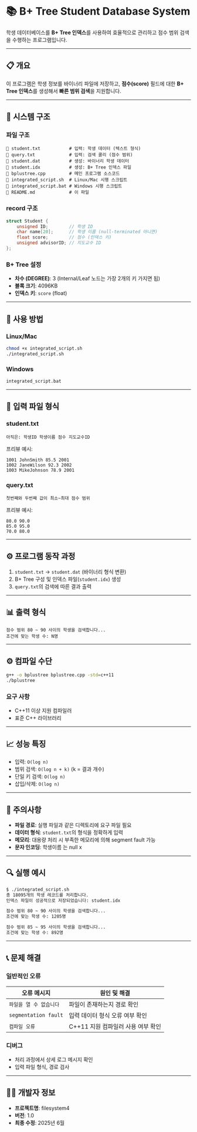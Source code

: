 # 📚 B+ Tree Student Database System

학생 데이터베이스를 **B+ Tree 인덱스**를 사용하여 효율적으로 관리하고 점수 범위 검색을 수행하는 프로그램입니다.

---

## 📋 개요

이 프로그램은 학생 정보를 바이너리 파일에 저장하고, **점수(score)** 필드에 대한 **B+ Tree 인덱스**를 생성해서 **빠른 범위 검색**을 지원합니다.

---

## 🏧 시스템 구조

### 파일 구조

```
🔹 student.txt           # 입력: 학생 데이터 (텍스트 형식)
🔹 query.txt             # 입력: 검색 쿨리 (점수 범위)
🔹 student.dat           # 생성: 바이너리 학생 데이터
🔹 student.idx           # 생성: B+ Tree 인덱스 파일
🔹 bplustree.cpp         # 메인 프로그램 소스코드
🔹 integrated_script.sh  # Linux/Mac 시행 스크립트
🔹 integrated_script.bat # Windows 시행 스크립트
🔹 README.md             # 이 파일
```

### record 구조

```cpp
struct Student {
    unsigned ID;        // 학생 ID
    char name[20];      // 학생 이름 (null-terminated 아니면)
    float score;        // 점수 (인덱스 키)
    unsigned advisorID; // 지도교수 ID
};
```

### B+ Tree 설정

* **차수 (DEGREE)**: 3 (Internal/Leaf 노드는 가장 2개의 키 가지면 됩)
* **블록 크기**: 4096KB
* **인덱스 키**: `score` (float)

---

## 🚀 사용 방법

### Linux/Mac

```bash
chmod +x integrated_script.sh
./integrated_script.sh
```

### Windows

```cmd
integrated_script.bat
```

---

## 📝 입력 파일 형식

### student.txt

```
아직은: 학생ID 학생이름 점수 지도교수ID
```

프리뷰 예시:

```
1001 JohnSmith 85.5 2001
1002 JaneWilson 92.3 2002
1003 MikeJohnson 78.9 2001
```

### query.txt

```
첫번째와 두번째 값이 최소~최대 점수 범위 
```

프리뷰 예시:

```
80.0 90.0
85.0 95.0
70.0 80.0
```

---

## ⚙️ 프로그램 동작 과정

1. `student.txt` → `student.dat` (바이너리 형식 변환)
2. B+ Tree 구성 및 인덱스 파일(`student.idx`) 생성
3. `query.txt`의 검색에 따른 결과 출력

---

## 📊 출력 형식

```
점수 범위 80 ~ 90 사이의 학생을 검색합니다...
조건에 맞는 학생 수: N명
```

---

## ⚙️ 컴파일 수단

```bash
g++ -o bplustree bplustree.cpp -std=c++11
./bplustree
```

### 요구 사항

* C++11 이상 지원 컴파일러
* 표준 C++ 라이브러리

---

## 📈 성능 특징

* 입력: `O(log n)`
* 범위 검색: `O(log n + k)` (k = 결과 개수)
* 단일 키 검색: `O(log n)`
* 삽입/삭제: `O(log n)`

---

## 🤞 주의사항

* **파일 경로**: 실행 파일과 같은 디렉토리에 요구 파일 필요
* **데이터 형식**: `student.txt`의 형식을 정확하게 입력
* **메모리**: 대용량 처리 시 부족한 메모리에 의해 segment fault 가능
* **문자 인코딩**: 학생이름 는 null x

---

## 🔍 실행 예시

```bash
$ ./integrated_script.sh
총 18095개의 학생 레코드를 처리합니다.
인덱스 파일이 성공적으로 저장되었습니다: student.idx

점수 범위 80 ~ 90 사이의 학생을 검색합니다...
조건에 맞는 학생 수: 1205명

점수 범위 85 ~ 95 사이의 학생을 검색합니다...
조건에 맞는 학생 수: 892명
```

---

## 📞 문제 해결

### 일반적인 오류

| 오류 메시지         | 원인 및 해결                |
| -------------- | ---------------------- |
| `파일을 열 수 없습니다` | 파일이 존재하는지 경로 확인        |
| `segmentation fault`   | 입력 데이터 형식 오류 여부 확인     |
| `컴파일 오류`       | C++11 지원 컴파일러 사용 여부 확인 |

### 디버그

* 처리 과정에서 상세 로그 메시지 확인
* 입력 파일 형식, 경로 검사

---

## 🧑‍💻 개발자 정보

* **프로젝트명**: filesystem4
* **버전**: 1.0
* **최종 수정**: 2025년 6월
